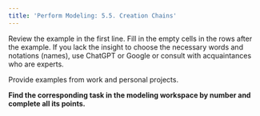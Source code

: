 ```yaml
---
title: 'Perform Modeling: 5.5. Creation Chains'
---
```


Review the example in the first line. Fill in the empty cells in the rows after the example. If you lack the insight to choose the necessary words and notations (names), use ChatGPT or Google or consult with acquaintances who are experts.

Provide examples from work and personal projects.

**Find the corresponding task in the modeling workspace by number and complete all its points.**